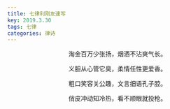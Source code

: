 ```yaml
---
title: 七律利刚友速写
key: 2019.3.30
tags: 七律
categories: 律诗
---
```


<p align="center">淘金百万少张扬，烟酒不沾爽气长。
</p>
<p align="center">义胆从心管它臭，柔情任性更爱香。
</p>
<p align="center">粗口笑容关公趣，文言细语孔子腔。
</p>
<p align="center">俏皮冲动知冷热，看不顺眼就投枪。
</p>
